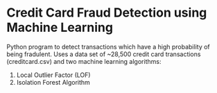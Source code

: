 # Credit Card Fraud Detection using Machine Learning 

Python program to detect transactions which have a high probability of being fradulent. Uses a data set of ~28,500 credit card transactions (creditcard.csv) and two machine learning algorithms: 
1. Local Outlier Factor (LOF)
2. Isolation Forest Algorithm
